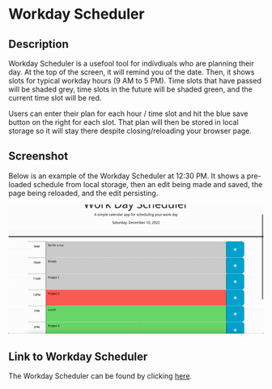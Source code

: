 # Workday Scheduler

## Description

Workday Scheduler is a usefool tool for indivdiuals who are planning their day. At the top of the screen, it will remind you of the date. Then, it shows slots for typical workday hours (9 AM to 5 PM). Time slots that have passed will be shaded grey, time slots in the future will be shaded green, and the current time slot will be red. 

Users can enter their plan for each hour / time slot and hit the blue save button on the right for each slot. That plan will then be stored in local storage so it will stay there despite closing/reloading your browser page. 

## Screenshot

Below is an example of the Workday Scheduler at 12:30 PM. It shows a pre-loaded schedule from local storage, then an edit being made and saved, the page being reloaded, and the edit persisting. 

![Main site](Assets/Images/Functioning-Schedule.gif)

## Link to Workday Scheduler

The Workday Scheduler can be found by clicking [here](https://mshaari.github.io/work-day-scheduler/).